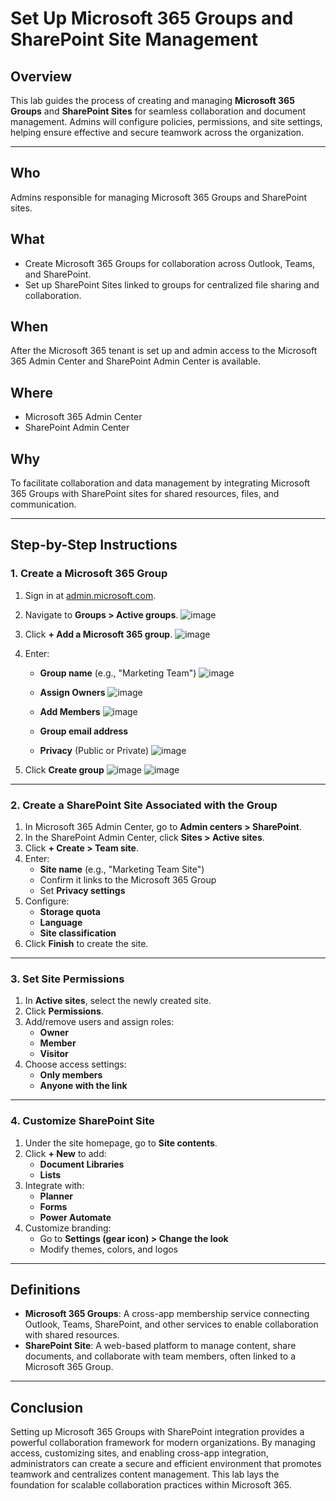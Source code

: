 # Set Up Microsoft 365 Groups and SharePoint Site Management

## Overview
This lab guides the process of creating and managing **Microsoft 365 Groups** and **SharePoint Sites** for seamless collaboration and document management. Admins will configure policies, permissions, and site settings, helping ensure effective and secure teamwork across the organization.

---

## Who
Admins responsible for managing Microsoft 365 Groups and SharePoint sites.

## What
- Create Microsoft 365 Groups for collaboration across Outlook, Teams, and SharePoint.
- Set up SharePoint Sites linked to groups for centralized file sharing and collaboration.

## When
After the Microsoft 365 tenant is set up and admin access to the Microsoft 365 Admin Center and SharePoint Admin Center is available.

## Where
- Microsoft 365 Admin Center
- SharePoint Admin Center

## Why
To facilitate collaboration and data management by integrating Microsoft 365 Groups with SharePoint sites for shared resources, files, and communication.

---

## Step-by-Step Instructions

### 1. Create a Microsoft 365 Group
1. Sign in at [admin.microsoft.com](https://admin.microsoft.com).
2. Navigate to **Groups > Active groups**.
![image](https://github.com/user-attachments/assets/1e40815b-c909-42b4-a4d2-146c66978c1a)

3. Click **+ Add a Microsoft 365 group**.
![image](https://github.com/user-attachments/assets/d21b1951-05d7-4723-a1bc-14225b240e02)

4. Enter:
   - **Group name** (e.g., "Marketing Team")
![image](https://github.com/user-attachments/assets/e9d38941-edee-4a95-92f1-c3293c6df9c1)
   - **Assign Owners**
![image](https://github.com/user-attachments/assets/717f2ad5-cdcc-4a90-ace2-2bc5ea5edab4)
   - **Add Members**
![image](https://github.com/user-attachments/assets/9a59e2a5-7997-4c25-a470-b46d9fd1f2f3)

    - **Group email address**
   - **Privacy** (Public or Private)
![image](https://github.com/user-attachments/assets/585f2225-657f-4cbd-8a84-5a3537d42b1f)

5. Click **Create group**
![image](https://github.com/user-attachments/assets/48d6a57a-9472-4824-bb7e-109671466ec1)
![image](https://github.com/user-attachments/assets/6c5f27b9-1aa0-4088-98a1-06372bb48773)

---

### 2. Create a SharePoint Site Associated with the Group
1. In Microsoft 365 Admin Center, go to **Admin centers > SharePoint**.
2. In the SharePoint Admin Center, click **Sites > Active sites**.
3. Click **+ Create > Team site**.
4. Enter:
   - **Site name** (e.g., "Marketing Team Site")
   - Confirm it links to the Microsoft 365 Group
   - Set **Privacy settings**
5. Configure:
   - **Storage quota**
   - **Language**
   - **Site classification**
6. Click **Finish** to create the site.

---

### 3. Set Site Permissions
1. In **Active sites**, select the newly created site.
2. Click **Permissions**.
3. Add/remove users and assign roles:
   - **Owner**
   - **Member**
   - **Visitor**
4. Choose access settings:
   - **Only members**
   - **Anyone with the link**

---

### 4. Customize SharePoint Site
1. Under the site homepage, go to **Site contents**.
2. Click **+ New** to add:
   - **Document Libraries**
   - **Lists**
3. Integrate with:
   - **Planner**
   - **Forms**
   - **Power Automate**
4. Customize branding:
   - Go to **Settings (gear icon) > Change the look**
   - Modify themes, colors, and logos

---

## Definitions

- **Microsoft 365 Groups**: A cross-app membership service connecting Outlook, Teams, SharePoint, and other services to enable collaboration with shared resources.
- **SharePoint Site**: A web-based platform to manage content, share documents, and collaborate with team members, often linked to a Microsoft 365 Group.

---

## Conclusion

Setting up Microsoft 365 Groups with SharePoint integration provides a powerful collaboration framework for modern organizations. By managing access, customizing sites, and enabling cross-app integration, administrators can create a secure and efficient environment that promotes teamwork and centralizes content management. This lab lays the foundation for scalable collaboration practices within Microsoft 365.
